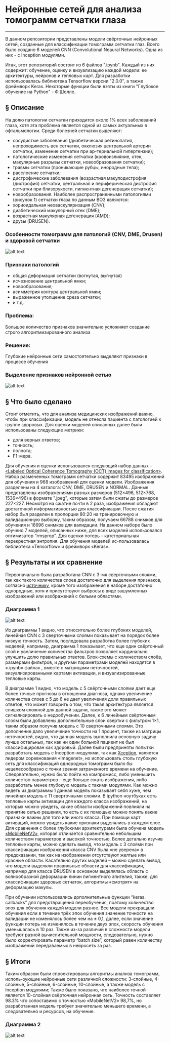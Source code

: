 # Нейронные сетей для анализа томограмм сетчатки глаза
***
В данном репозитории представлены модели свёрточных нейронных сетей, созданные для классификации томограмм сетчатки глаз. Всего было создано 6 моделей CNN (Convolutional Neaural Networks). Одна из них - с Inception модулями.

Итак, этот репозиторий состоит из 6 файлов ".ipynb". Каждый из них содержит: обучение, оценку и визуализацию каждой модели: ее архитектуры, нейронов и тепловых карт.
Для разработки использовалась библиотека Tensorflow версии "2.0.0", а также фреймворк Keras.
Некоторые функции были взяты из книги "Глубокое обучение на Python" - Ф.Шолле.

## § Описание
На долю патологии сетчатки приходится около 1% всех заболеваний глаза, хотя эта проблема является одной из самых актуальных в офтальмологии. Среди болезней сетчатки выделяют: 
-	сосудистые заболевания (диабетическая ретинопатия, непроходимость вен сетчатки, окклюзия центральной артерии сетчатки, изменение сетчатки при ар-териальной гипертензии);
-	патологические изменения сетчатки (кровоизлияние, отек, макулярные разрывы сетчатки, новообразования сетчатки);
-	травмы сетчатки (проникающие рубцы, инородные тела);
-	расслоение сетчатки;
-	дистрофические заболевания (возрастная макулодистрофия (дистрофия) сетчатки, центральная и периферическая дистрофия сетчатки при близорукости, пигментная дегенерация сетчатки);
-	новообразования.
Наиболее распространенными патологиями (рисунок 1) сетчатки глаза по данным ВОЗ являются:
-	хориоидальная неоваскуляризация (CNV);
-	диабетический макулярный отек (DME);
-	возрастная макулярная дегенерация (AMD);
-	друзы (DRUSEN).

### Особенности томограмм для патологий (CNV, DME, Drusen) и здоровой сетчатки 
![alt text](https://i.imgur.com/fSTeZMd.png "Особенности томограмм для патологий (CNV, DME, Drusen) и здоровой сетчатки")

### Признаки патологий
+ общая деформация сетчатки (вогнутая, выгнутая) 
+ исчезновение центральной ямки; 
+ новообразования;
+ асимметрия контура центральной ямки; 
+ выраженное утолщение среза сетчатки;
+ и т.д.

### Проблема: 
Большое количество признаков значительно усложняет создание строго алгоритмизированного анализа

### Решение:
Глубокие нейронные сети самостоятельно выделяют признаки в процессе обучения

### Выделение признаков нейронной сетью
![alt text](https://github.com/dmtryzarubin/CNN-Models-for-OCT-tomograms-classification/blob/master/imgs/%D0%92%D1%8B%D0%B4%D0%B5%D0%BB%D0%B5%D0%BD%D0%B8%D0%B5%20%D0%BF%D1%80%D0%B8%D0%B7%D0%BD%D0%B0%D0%BA%D0%BE%D0%B2.jpg "Особенности томограмм для патологий (CNV, DME, Drusen) и здоровой сетчатки")


## § Что было сделано
Стоит отметить, что для анализа медицинских изображений важно, чтобы при классификации, модель не отнесла пациента с патологией к группе здоровых.
Для оценки моделей описанных далее были использованы следующие метрики: 
- доля верных ответов;
- точность;
- полнота;
- F1-мера.

Для обучения и оценки использовался следующий набор данных – [«Labeled Optical Coherence Tomography (OCT) images for classification»](https://www.kaggle.com/paultimothymooney/kermany2018). Набор размеченных томограмм сетчатки содержит 83495 изображений для обучения и 968 изображений для оценки модели. Изображения разделены на 4 каталога: CNV, DME, DRUSEN и NORMAL. Данные представлены изображениями разных размеров (512×496, 512×768, 1536×496) в формате ".jpeg", которые затем были сжаты до размеров 227×227. Несмотря на сжатие почти в 2 раза, изображения обладают достаточной информативностью для классификации.
После сжатия набор был разделен в пропорции 80:20 на тренировочную и валидационную выборку, таким образом, получаем 66788 снимков для обучения и 16696 снимков для валидации. На данном наборе было обучено 7 моделей, описанных ниже, для всех моделей использовался оптимизатор “rmsprop”. Для оценки потерь – категориальная перекрестная энтропия. Для обучения моделей ис-пользовалась библиотека «Tensorflow» и фреймворк «Keras».

## § Результаты и их сравнение
Первоначально была разработана CNN с 3-мя сверточными слоями, так как такого количества слоев достаточно для выделения признаков, согласно [источнику](https://www.nature.com/articles/nature14539), кроме того изображения в наборе достаточно однородные, хотя и присутствуют выбросы в виде зашумленных изображений или изображений с белыми областями.

### Диаграмма 1
![alt text](https://github.com/dmtryzarubin/CNN-Models-for-OCT-tomograms-classification/blob/master/imgs/%D0%94%D0%BE%D0%BB%D1%8F%20%D0%B2%D0%B5%D1%80%D0%BD%D1%8B%D1%85%20%D0%BE%D1%82%D0%B2%D0%B5%D1%82%D0%BE%D0%B2.png "Диаграмма 2") 

Из диаграммы 1 видно, что относительно более глубоких моделей, линейная CNN с 3 сверточными слоями показывает на порядок более низкую точность.  Затем, последовала разработка более глубоких моделей, например, диаграмма 1 показывает, что еще один свёрточный слой и увеличение количества фильтров позволяет кардинально улучшить долю правильных ответов. Блок-схемы с количеством слоёв, размерами фильтров, и другими параметрами моделей находятся в «.ipynb» файлах , вместе с матрицами неточностей, визуализированными картами активации, и визуализированные тепловые карты.

В диаграмме 1 видно, что модель с 5 свёрточными слоями дает еще более точные прогнозы в отношении диагноза, однако увеличение количества слоев с 5 до 6 не дает увеличения доли правильных ответов, что может говорить о том, что такая архитектура является слишком сложной для данной задачи, также это может сигнализировать о недообучении. Далее, к 6 линейным свёрточным слоям были добавлены дополнительные слои свертки с фильтром 1×1, таким образом получив модель с 10 сверточными слоями. Это дополнение дало увеличение точности на 1 процент, также из матрицы неточностей, видно, что данная модель выполнила основную задачу лучше остальных, так как ни один больной пациент не был классифицирован как здоровый. Далее были предприняты попытки разработать модель с Inception-модулями, так как [Xception](https://arxiv.org/abs/1610.02357), является лидером соревнования «Imagenet», но использовать столь глубокую сеть для классификаций однородных томограмм было бы нецелесообразно с точки зрения затраченного времени на обучение. Следовательно, нужно было пойти на компромисс, либо уменьшить количество параметров – еще больше сжать изображения, либо разработать менее глубокую модель с такими модулями. Как можно видеть из диаграммы 1 данная модель показывает себя хуже, чем линейная модель с 11 сверточными слоями. В ipython ноутбуках есть тепловые карты активации для каждого класса изображений, на которых можно увидеть, какие области изображений повлияли на принятие сетью решения, то есть с их помощью можно понять какие признаки важны для того или иного класса. При помощи карт активаций, можно увидеть какие признаки выделялись в каждом слое. Для сравнения с более глубокими архитектурами была обучена модель [«MobileNetV2»](https://arxiv.org/abs/1801.04381), которая отличается сравнительно небольшим количеством параметров и высокой точностью. Более детально изучив тепловые карты, можно сделать вывод, что модель с 3 слоями при классификации изображения класса CNV была «не уверена» в предсказании, так как на изображении отсутствуют желтые или красные области. Касательно других моделей – можно сделать вывод, что модели выделяли правильные области для классификации, например для класса DRUSEN в основном выделялась область с волнообразной деформации линии пигментного эпителия, также, для классификации здоровых сетчаток, алгоритмы «смотрят» на деформацию макулы. 

При обучении использовались дополнительные функции “keras. callbacks” для предотвращения переобучения, поэтому количество эпох для обучения каждой модели разное. Все модели прекращали обучения если в течение трёх эпох обучения значение точности на валидации не изменялось более чем на ± 0,1, далее, если значение функции потерь не изменялось в течение двух эпох, скорость обучения уменьшалась в 10 раз. Также из-за различий в сложности модели требуют разной вычислительной мощности, следовательно, нужно было корректировать параметр “batch size”, который равен количеству изображений передаваемых в нейросеть за раз.

## § Итоги
Таким образом были спроектированы алгоритмы анализа томограмм, исполь-зующие нейронные сети различной сложности: 3-слойные, 4-слойные, 5-слойные, 6-слойные, 10-слойные, а также модель с Inception модулями;
Также было показано, что наиболее точной является 10-слойная свёрточная нейронная сеть. Точность составляет 98.3% что сопоставимо с точностью «MobileNetV2» 98,7%, но разработанная модель требует значительно меньшего времени, а следовательно и ресурсов, на обучение.

### Диаграмма 2
![alt text](https://github.com/dmtryzarubin/CNN-Models-for-OCT-tomograms-classification/blob/master/imgs/%D0%92%D1%80%D0%B5%D0%BC%D1%8F%20%D0%BE%D0%B1%D1%83%D1%87%D0%B5%D0%BD%D0%B8%D1%8F_1.png "Диаграмма 2")
